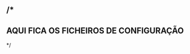 /*
--------------------------------------
AQUI FICA OS FICHEIROS DE CONFIGURAÇÃO
--------------------------------------
*/